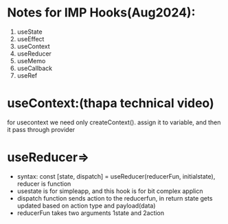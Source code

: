 # Notes for IMP Hooks(Aug2024):
1. useState
2. useEffect
3. useContext
4. useReducer
5. useMemo
6. useCallback
7. useRef 



# useContext:(thapa technical video)
for usecontext we need only createContext(). assign it to variable, and then it pass through provider

# useReducer=>
- syntax:  const [state, dispatch] = useReducer(reducerFun, initialstate),  reducer is function
- usestate is for simpleapp, and this hook is for bit complex applicn
- dispatch function sends action to the reducerfun, in return state gets updated based on action type and payload(data)
- reducerFun takes two arguments 1state and 2action